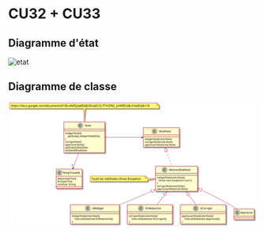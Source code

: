 # CU32 + CU33
## Diagramme d'état 
![etat](cu32-33-rqrsda/Diagramme%20d'état.svg)

## Diagramme de classe
![classe](cu32-33-rqrsda/Diagramme%20de%20classe.svg)

